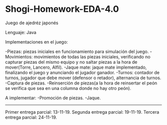 # Shogi-Homework-EDA-4.0
Juego de  ajedréz japonés

Lenguaje: Java

Implementaciones en el juego:

-Piezas: piezas iniciales en funcionamiento para simulación del juego.
-Movimientos: movimientos de todas las piezas iniciales, verificando no capturar piezas del mismo equipo 
  y no saltar piezas a la hora de mover(Torre, Lancero, Alfil).
-Jaque mate: jaque mate implementado, finalizando el juego y anunciando el jugador ganador.
-Turnos: contador de turnos, jugador que debe mover (defensor o retador), alternancia de turnos.
-Captura de piezas.
-Reinserción de piezas(a la hora de reinsertar el peón se verifica que sea en una columna donde no hay otro peón).

A implementar:
-Promoción de piezas.
-Jaque.

------------------------------------------------------------------------------------------------------------------
Primer entrega parcial:  13-11-19.
Segunda entrega parcial: 19-11-19.
Tercera entrega parcial: 24-11-19.
